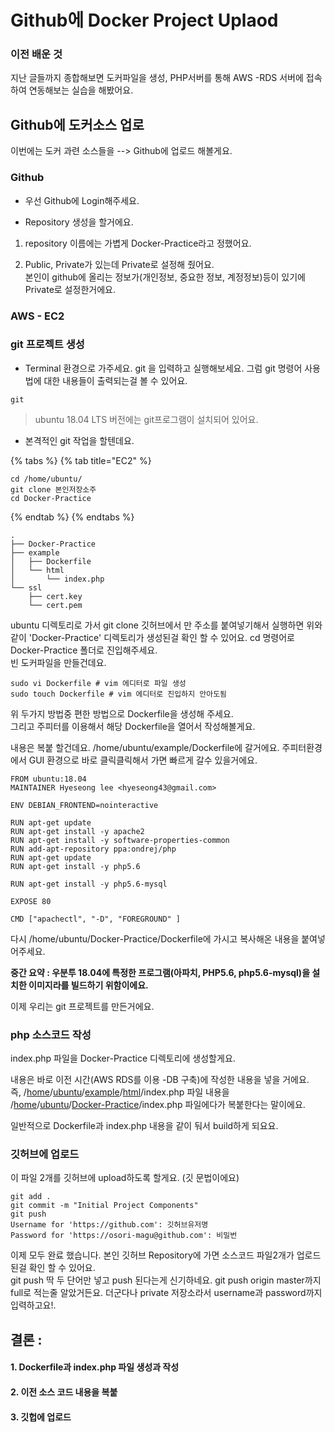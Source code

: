 # Github에 Docker Project Uplaod

###  이전 배운 것  

지난 글들까지 종합해보면 도커파일을 생성, PHP서버를 통해 AWS -RDS 서버에 접속하여 연동해보는 실습을 해봤어요. 

##  Github에 도커소스 업로

 이번에는 도커 과련 소스들을 --&gt; Github에 업로드 해볼게요.  

###  Github   

 - 우선 Github에 Login해주세요.

  
 - Repository 생성을 할거에요. 

1. repository 이름에는 가볍게 Docker-Practice라고 정했어요. 

2. Public, Private가 있는데 Private로 설정해 줬어요.   
 본인이 github에 올리는 정보가\(개인정보, 중요한 정보, 계정정보\)등이 있기에 Private로 설정한거에요. 

###  AWS - EC2 

###  git 프로젝트 생성 

* Terminal 환경으로 가주세요. git 을 입력하고 실행해보세요.  그럼 git 명령어 사용법에 대한 내용들이 출력되는걸 볼 수 있어요. 

```text
git
```

> ubuntu 18.04 LTS 버전에는 git프로그램이 설치되어 있어요.

* 본격적인 git 작업을 할텐데요. 

{% tabs %}
{% tab title="EC2" %}
```text
cd /home/ubuntu/
git clone 본인저장소주
cd Docker-Practice
```
{% endtab %}
{% endtabs %}

```text
.
├── Docker-Practice
├── example
│   ├── Dockerfile
│   └── html
│       └── index.php
└── ssl
    ├── cert.key
    └── cert.pem
```

ubuntu 디렉토리로 가서  git clone 깃허브에서 만 주소를 붙여넣기해서 실행하면 위와 같이 'Docker-Practice' 디렉토리가 생성된걸 확인 할 수 있어요.  cd 명령어로 Docker-Practice 폴더로 진입해주세요.   
빈 도커파일을 만들건데요. 

```text
sudo vi Dockerfile # vim 에디터로 파일 생성
sudo touch Dockerfile # vim 에디터로 진입하지 안아도됨 
```

 위 두가지 방법중 편한 방법으로 Dockerfile을 생성해 주세요.   
그리고 주피터를 이용해서 해당 Dockerfile을 열어서 작성해볼게요. 

내용은 복붙 할건데요. /home/ubuntu/example/Dockerfile에 갈거에요. 주피터환경에서 GUI 환경으로 바로 클릭클릭해서 가면 빠르게 갈수 있을거에요. 

```text
FROM ubuntu:18.04
MAINTAINER Hyeseong lee <hyeseong43@gmail.com>

ENV DEBIAN_FRONTEND=nointeractive

RUN apt-get update
RUN apt-get install -y apache2
RUN apt-get install -y software-properties-common
RUN add-apt-repository ppa:ondrej/php
RUN apt-get update 
RUN apt-get install -y php5.6

RUN apt-get install -y php5.6-mysql

EXPOSE 80

CMD ["apachectl", "-D", "FOREGROUND" ]

```

다시 /home/ubuntu/Docker-Practice/Dockerfile에 가시고 복사해온 내용을 붙여넣어주세요. 

**중간 요약 : 우분투 18.04에 특정한 프로그램\(아파치, PHP5.6, php5.6-mysql\)을 설치한 이미지라를 빌드하기 위함이에요.** 

 이제 우리는 git 프로젝트를 만든거에요. 

### php 소스코드 작성 

index.php 파일을 Docker-Practice 디렉토리에 생성할게요. 

내용은 바로 이전 시간\(AWS RDS를 이용 -DB 구축\)에 작성한 내용을 넣을 거에요.   
즉,  /[home](http://3.22.225.2:8888/tree/home)/[ubuntu](http://3.22.225.2:8888/tree/home/ubuntu)/[example](http://3.22.225.2:8888/tree/home/ubuntu/example)/[html](http://3.22.225.2:8888/tree/home/ubuntu/example/html)/index.php 파일 내용을 /[home](http://3.22.225.2:8888/tree/home)/[ubuntu](http://3.22.225.2:8888/tree/home/ubuntu)/[Docker-Practice](http://3.22.225.2:8888/tree/home/ubuntu/Docker-Practice)/index.php 파일에다가 복붙한다는 말이에요. 

일반적으로 Dockerfile과 index.php 내용을 같이 둬서 build하게 되요요.

###  깃허브에 업로드 

이 파일 2개를 깃허브에 upload하도록 할게요. \(깃 문법이에요\)

```text
git add . 
git commit -m "Initial Project Components"
git push 
Username for 'https://github.com': 깃허브유저명
Password for 'https://osori-magu@github.com': 비밀번
```

이제 모두 완료 했습니다. 본인 깃허브 Repository에 가면 소스코드 파일2개가 업로드 된걸 확인 할 수 있어요.   
git push 딱 두 단어만 넣고 push 된다는게 신기하네요. git push origin master까지 full로 적는줄 알았거든요. 더군다나 private 저장소라서 username과 password까지 입력하고요!.   


## **결론 :** 

#### 1. Dockerfile과 index.php 파일 생성과 작성

#### 2. 이전 소스 코드 내용을 복붙 

#### 3. 깃헙에 업로드



